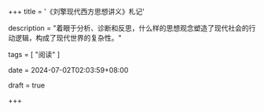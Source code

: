 +++
title = '《刘擎现代西方思想讲义》札记'

description = "着眼于分析、诊断和反思，什么样的思想观念塑造了现代社会的行动逻辑，构成了现代世界的复杂性。"

tags = [ "阅读" ]

date = 2024-07-02T02:03:59+08:00

draft = true

+++
